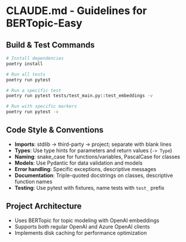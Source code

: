 # CLAUDE.md - Guidelines for BERTopic-Easy

## Build & Test Commands
```bash
# Install dependencies
poetry install

# Run all tests
poetry run pytest 

# Run a specific test
poetry run pytest tests/test_main.py::test_embeddings -v

# Run with specific markers
poetry run pytest -v
```

## Code Style & Conventions
- **Imports**: stdlib → third-party → project; separate with blank lines
- **Types**: Use type hints for parameters and return values (`-> Type`)
- **Naming**: snake_case for functions/variables, PascalCase for classes
- **Models**: Use Pydantic for data validation and models
- **Error handling**: Specific exceptions, descriptive messages
- **Documentation**: Triple-quoted docstrings on classes, descriptive function names
- **Testing**: Use pytest with fixtures, name tests with `test_` prefix

## Project Architecture
- Uses BERTopic for topic modeling with OpenAI embeddings
- Supports both regular OpenAI and Azure OpenAI clients
- Implements disk caching for performance optimization